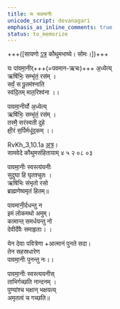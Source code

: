```yaml
---
title: यः पावमानीः
unicode_script: devanagari
emphasis_as_inline_comments: true
status: to_memorize
---
```



+++([सायणो [ऽत्र](https://archive.org/details/SamaVedaSanhitaWithSayanabhashyaVolume4SatyavrataSamasrami1877bis_201803/page/n315) कौथुमभाष्ये। सोमः।])+++

यः पा॑वमा॒नीर्+++(=पवमान-ऋचः)+++ अ॒ध्येत्य्  
ऋषि॑भिः॒ सम्भृ॑तं॒ रस॑म् ।  
सर्वं॒ स पू॒तम॑श्नाति  
स्व॑दि॒तम् मात॒रिश्व॑ना ।।

पावमा॒नीर्यो अ॒ध्येत्य्  
ऋषि॑भिः॒ सम्भृ॑तं॒ रस॑म् ।  
तस्मै॒ सर॑स्वती दुहे  
क्षी॒रं स॒र्पिर्मधू॑द॒कम् ।।

RvKh_3,10.1a [अत्र](https://archive.org/stream/RgVedaWithSayanasCommentaryPart4/rv_sayanabhasya_part4#page/n1051/mode/1up)।  
सामवेदे कौथुमसंहितायाम् ४ ५ २ ०८ ०३

पावमा॒नीः स्वस्त्य॑यनीः  
सुदुघा हि घृतश्चुतः  ।  
ऋषिभिः संभृतो रसो  
ब्राह्मणेष्वमृतं हितम्॥

पावमानी॒र्दधन्तु न  
इमं लोकमथो अमुम्।  
कामान्त् समर्धयन्तु नो  
देवीर्देवैः समाहृताः। ।

येन देवाः पवित्रेणा
+आत्मानं पुनते सदा।  
तेन सहस्रधारेण  
पावमा॒नीः पुनन्तु नः।।

पावमा॒नीः स्वस्त्ययनीस्  
ताभिर्गच्छति नान्दनम्  ।  
पुण्यांश्च भक्षान् भक्षयत्य्  
अमृतत्वं च गच्छति॥  
